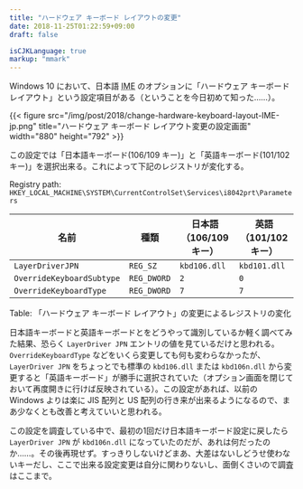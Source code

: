 ```yaml
---
title: "ハードウェア キーボード レイアウトの変更"
date: 2018-11-25T01:22:59+09:00
draft: false

isCJKLanguage: true
markup: "mmark"
---
```


Windows 10 において、日本語 <abbr title="Input Method Editor">IME</abbr> のオプションに「ハードウェア キーボード レイアウト」という設定項目がある（ということを今日初めて知った……）。

{{< figure  src="/img/post/2018/change-hardware-keyboard-layout-IME-jp.png" title="ハードウェア キーボード レイアウト変更の設定画面" width="880" height="792" >}}

この設定では「日本語キーボード(106/109 キー)」と「英語キーボード(101/102 キー)」を選択出来る。これによって下記のレジストリが変化する。

Registry path: `HKEY_LOCAL_MACHINE\SYSTEM\CurrentControlSet\Services\i8042prt\Parameters`

| 名前                       | 種類         | 日本語（106/109 キー） | 英語（101/102 キー） |
| ----                      | ----        | ----               | ----              |
| `LayerDriverJPN`          | `REG_SZ`    | `kbd106.dll`       | `kbd101.dll`      |
| `OverrideKeyboardSubtype` | `REG_DWORD` | `2`                | `0`               |
| `OverrideKeyboardType`    | `REG_DWORD` | `7`                | `7`               |
Table: 「ハードウェア キーボード レイアウト」の変更によるレジストリの変化

日本語キーボードと英語キーボードとをどうやって識別しているか軽く調べてみた結果、恐らく `LayerDriver JPN` エントリの値を見ているだけと思われる。`OverrideKeyboardType` などをいくら変更しても何も変わらなかったが、`LayerDriver JPN` をちょっとでも標準の `kbd106.dll` または `kbd106n.dll` から変更すると「英語キーボード」が勝手に選択されていた（オプション画面を閉じておいて再度開きに行けば反映されている）。この設定があれば、以前の Windows よりは楽に JIS 配列と US 配列の行き来が出来るようになるので、まあ少なくとも改善と考えていいと思われる。

この設定を調査している中で、最初の1回だけ日本語キーボード設定に戻したら `LayerDriver JPN` が `kbd106n.dll` になっていたのだが、あれは何だったのか……。その後再現せず。すっきりしないけどまあ、大差はないしどうせ使わないキーだし、ここで出来る設定変更は自分に関わりないし、面倒くさいので調査はここまで。